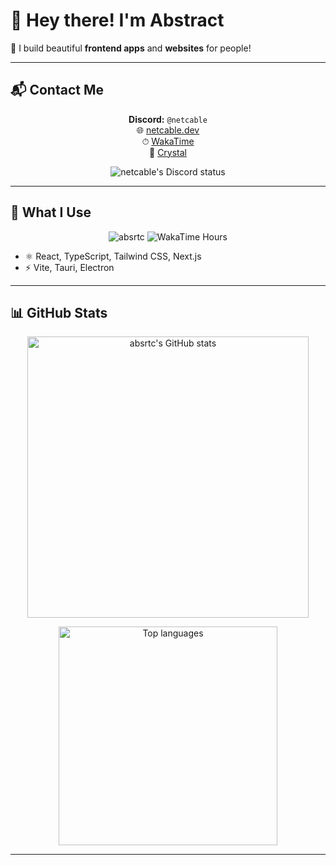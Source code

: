 # 👋 Hey there! I'm Abstract

🎨 I build beautiful **frontend apps** and **websites** for people!

---

## 📬 Contact Me

<div align="center">

**Discord:** `@netcable`  
🌐 [netcable.dev](https://netcable.dev)  
⏱ [WakaTime](https://wakatime.com/@abstract)  
🌟 [Crystal](https://discord.gg/crystalfn)

</div>

<div align="center">
  <img 
    src="https://dsc-readme.tsuni.dev/api/user/699353540585586759?aboutMe=https%3A%2F%2Fwakatime.com%2F%40abstract%0Ahttps%3A%2F%2Fnetcable.dev%2F%0Ahttps%3A%2F%2Fdiscord.gg%2Fcrystalfn&theme=nitroDark&primaryColor=E1FF00&accentColor=EEFF00&width=512" 
    alt="netcable's Discord status" />
</div>

---

## 🧠 What I Use

<div align="center">
  <img src="https://komarev.com/ghpvc/?username=absrtc&label=Profile%20views&color=157fec&style=flat" alt="absrtc" />
  <img src="https://wakatime.com/badge/user/5d94cee4-0f58-46bb-a593-b5e5e1bcc61a.svg" alt="WakaTime Hours" />
</div>

- ⚛️ React, TypeScript, Tailwind CSS, Next.js  
- ⚡ Vite, Tauri, Electron  

---

## 📊 GitHub Stats

<div align="center">
  <img 
    src="https://github-readme-stats.vercel.app/api?username=absrtc&show_icons=true&theme=dark&hide_border=false&title_color=58A6FF&icon_color=F8D866" 
    alt="absrtc's GitHub stats" 
    width="450px" />

  <br />

  <img 
    src="https://github-readme-stats.vercel.app/api/top-langs/?username=absrtc&layout=compact&theme=highcontrast&hide_border=true" 
    alt="Top languages" 
    width="350px" />
</div>

---

